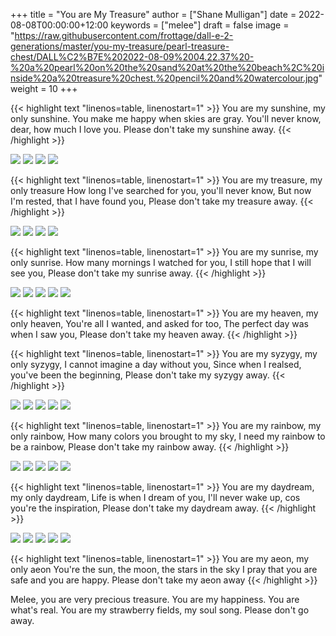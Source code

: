 +++
title = "You are My Treasure"
author = ["Shane Mulligan"]
date = 2022-08-08T00:00:00+12:00
keywords = ["melee"]
draft = false
image = "https://raw.githubusercontent.com/frottage/dall-e-2-generations/master/you-my-treasure/pearl-treasure-chest/DALL%C2%B7E%202022-08-09%2004.22.37%20-%20a%20pearl%20on%20the%20sand%20at%20the%20beach%2C%20inside%20a%20treasure%20chest.%20pencil%20and%20watercolour.jpg"
weight = 10
+++

{{< highlight text "linenos=table, linenostart=1" >}}
You are my sunshine, my only sunshine.
You make me happy when skies are gray.
You'll never know, dear, how much I love you.
Please don't take my sunshine away.
{{< /highlight >}}

![](https://github.com/frottage/dall-e-2-generations/raw/master/you-my-treasure/smiling-grey-sky/DALL%C2%B7E%202022-08-09%2004.15.14%20-%20Skies%20are%20gray.%20a%20couple%20holding%20hands%20in%20the%20distance.%20the%20girl%20has%20yellow%20hair.%20monochrome%20pencil%20and%20watercolour.jpg)
![](https://github.com/frottage/dall-e-2-generations/raw/master/you-my-treasure/smiling-grey-sky/DALL%C2%B7E%202022-08-09%2004.15.50%20-%20Skies%20are%20gray.%20a%20couple%20holding%20hands%20in%20the%20distance.%20the%20girl%20has%20yellow%20hair.%20monochrome%20pencil%20and%20watercolour.jpg)
![](https://github.com/frottage/dall-e-2-generations/raw/master/you-my-treasure/smiling-grey-sky/DALL%C2%B7E%202022-08-09%2004.15.57%20-%20Skies%20are%20gray.%20a%20couple%20holding%20hands%20in%20the%20distance.%20the%20girl%20has%20yellow%20hair.%20monochrome%20pencil%20and%20watercolour.jpg)
![](https://github.com/frottage/dall-e-2-generations/raw/master/you-my-treasure/smiling-grey-sky/DALL%C2%B7E%202022-08-09%2004.16.06%20-%20Skies%20are%20gray.%20a%20couple%20holding%20hands%20in%20the%20distance.%20the%20girl%20has%20yellow%20hair.%20monochrome%20pencil%20and%20watercolour.jpg)

{{< highlight text "linenos=table, linenostart=1" >}}
You are my treasure, my only treasure
How long I've searched for you, you'll never know,
But now I'm rested, that I have found you,
Please don't take my treasure away.
{{< /highlight >}}

![](https://github.com/frottage/dall-e-2-generations/raw/master/you-my-treasure/pearl-treasure-chest/DALL%C2%B7E%202022-08-09%2004.22.37%20-%20a%20pearl%20on%20the%20sand%20at%20the%20beach,%20inside%20a%20treasure%20chest.%20pencil%20and%20watercolour.jpg)
![](https://github.com/frottage/dall-e-2-generations/raw/master/you-my-treasure/pearl-treasure-chest/DALL%C2%B7E%202022-08-09%2004.22.42%20-%20a%20pearl%20on%20the%20sand%20at%20the%20beach,%20inside%20a%20treasure%20chest.%20pencil%20and%20watercolour.jpg)
![](https://github.com/frottage/dall-e-2-generations/raw/master/you-my-treasure/pearl-treasure-chest/DALL%C2%B7E%202022-08-09%2004.22.53%20-%20a%20pearl%20on%20the%20sand%20at%20the%20beach,%20inside%20a%20treasure%20chest.%20pencil%20and%20watercolour.jpg)
![](https://github.com/frottage/dall-e-2-generations/raw/master/you-my-treasure/pearl-treasure-chest/DALL%C2%B7E%202022-08-09%2004.22.56%20-%20a%20pearl%20on%20the%20sand%20at%20the%20beach,%20inside%20a%20treasure%20chest.%20pencil%20and%20watercolour.jpg)

{{< highlight text "linenos=table, linenostart=1" >}}
You are my sunrise, my only sunrise.
How many mornings I watched for you,
I still hope that I will see you,
Please don't take my sunrise away.
{{< /highlight >}}

![](https://github.com/frottage/dall-e-2-generations/raw/master/you-my-treasure/my-sunrise/DALL%C2%B7E%202022-08-09%2004.28.40%20-%20the%20sun%20is%20about%20to%20rise%20on%20the%20horizon%20but%20is%20still%20below%20the%20horizon.%20pencil%20and%20watercolour.jpg)
![](https://github.com/frottage/dall-e-2-generations/raw/master/you-my-treasure/my-sunrise/DALL%C2%B7E%202022-08-09%2004.44.20%20-%20the%20sun%20is%20about%20to%20rise%20on%20the%20horizon%20but%20is%20still%20below%20the%20horizon.%20pencil%20and%20watercolour.jpg)
![](https://github.com/frottage/dall-e-2-generations/raw/master/you-my-treasure/my-sunrise/DALL%C2%B7E%202022-08-09%2004.45.12%20-%20the%20sun%20is%20about%20to%20rise%20on%20the%20horizon%20but%20is%20still%20below%20the%20horizon.%20pencil%20and%20watercolour.jpg)
![](https://github.com/frottage/dall-e-2-generations/raw/master/you-my-treasure/my-sunrise/DALL%C2%B7E%202022-08-09%2004.51.54%20-%20the%20sun%20is%20about%20to%20rise%20on%20the%20horizon%20but%20is%20still%20below%20the%20horizon.%20pencil%20and%20watercolour.jpg)
![](https://github.com/frottage/dall-e-2-generations/raw/master/you-my-treasure/my-sunrise/DALL%C2%B7E%202022-08-09%2004.52.04%20-%20the%20sun%20is%20about%20to%20rise%20on%20the%20horizon%20but%20is%20still%20below%20the%20horizon.%20pencil%20and%20watercolour.jpg)

{{< highlight text "linenos=table, linenostart=1" >}}
You are my heaven, my only heaven,
You're all I wanted, and asked for too,
The perfect day was when I saw you,
Please don't take my heaven away.
{{< /highlight >}}

{{< highlight text "linenos=table, linenostart=1" >}}
You are my syzygy, my only syzygy,
I cannot imagine a day without you,
Since when I realsed, you've been the beginning,
Please don't take my syzygy away.
{{< /highlight >}}

![](https://github.com/frottage/dall-e-2-generations/raw/master/you-my-treasure/syzygy/DALL%C2%B7E%202022-08-09%2004.55.38%20-%20the%20planets%20lined%20up.%20pencil%20and%20watercolour.jpg)
![](https://github.com/frottage/dall-e-2-generations/raw/master/you-my-treasure/syzygy/DALL%C2%B7E%202022-08-09%2005.00.40%20-%20the%20planets%20lined%20up%20in%20a%20diorama.%20pencil%20and%20watercolour.jpg)
![](https://github.com/frottage/dall-e-2-generations/raw/master/you-my-treasure/syzygy/DALL%C2%B7E%202022-08-09%2005.00.43%20-%20the%20planets%20lined%20up%20in%20a%20diorama.%20pencil%20and%20watercolour.jpg)
![](https://github.com/frottage/dall-e-2-generations/raw/master/you-my-treasure/syzygy/DALL%C2%B7E%202022-08-09%2005.01.49%20-%20the%20planets%20lined%20up.%20pencil%20and%20watercolour.jpg)
![](https://github.com/frottage/dall-e-2-generations/raw/master/you-my-treasure/syzygy/DALL%C2%B7E%202022-08-09%2005.02.36%20-%20the%20planets%20lined%20up.%20pencil%20and%20watercolour.jpg)

{{< highlight text "linenos=table, linenostart=1" >}}
You are my rainbow, my only rainbow,
How many colors you brought to my sky,
I need my rainbow to be a rainbow,
Please don't take my rainbow away.
{{< /highlight >}}

![](https://github.com/frottage/dall-e-2-generations/raw/master/you-my-treasure/monochrome-rainbow/DALL%C2%B7E%202022-08-09%2005.04.51%20-%20a%20monochrome%20city%20with%20a%20rainbow.%20pencil%20and%20watercolour.jpg)
![](https://github.com/frottage/dall-e-2-generations/raw/master/you-my-treasure/monochrome-rainbow/DALL%C2%B7E%202022-08-09%2005.05.33%20-%20a%20monochrome%20drawing%20of%20a%20city%20with%20a%20colourful%20rainbow.%20pencil%20and%20watercolour.jpg)
![](https://github.com/frottage/dall-e-2-generations/raw/master/you-my-treasure/monochrome-rainbow/DALL%C2%B7E%202022-08-09%2005.06.10%20-%20a%20monochrome%20drawing%20of%20a%20city%20with%20a%20colourful%20rainbow.%20the%20rainbow%20glow%20colours%20the%20city.%20pencil%20and%20watercolour.jpg)
![](https://github.com/frottage/dall-e-2-generations/raw/master/you-my-treasure/monochrome-rainbow/DALL%C2%B7E%202022-08-09%2005.06.45%20-%20a%20monochrome%20drawing%20of%20a%20city%20with%20a%20colourful%20rainbow.%20the%20rainbow%20glow%20colours%20the%20city.%20with%20its%20glow%20pencil%20and%20watercolour.jpg)
![](https://github.com/frottage/dall-e-2-generations/raw/master/you-my-treasure/monochrome-rainbow/DALL%C2%B7E%202022-08-09%2005.06.53%20-%20a%20monochrome%20drawing%20of%20a%20city%20with%20a%20colourful%20rainbow.%20the%20rainbow%20glow%20colours%20the%20city.%20with%20its%20glow%20pencil%20and%20watercolour.jpg)

{{< highlight text "linenos=table, linenostart=1" >}}
You are my daydream, my only daydream,
Life is when I dream of you,
I'll never wake up, cos you're the inspiration,
Please don't take my daydream away.
{{< /highlight >}}

![](https://github.com/frottage/dall-e-2-generations/raw/master/you-my-treasure/daydream/DALL%C2%B7E%202022-08-09%2005.11.58%20-%20a%20day%20dream.%20pencil%20and%20watercolour.jpg)
![](https://github.com/frottage/dall-e-2-generations/raw/master/you-my-treasure/daydream/DALL%C2%B7E%202022-08-09%2005.12.20%20-%20a%20day%20dream.%20pencil%20and%20watercolour.jpg)
![](https://github.com/frottage/dall-e-2-generations/raw/master/you-my-treasure/daydream/DALL%C2%B7E%202022-08-09%2005.13.08%20-%20a%20day%20dream.%20pencil%20and%20watercolour.jpg)
![](https://github.com/frottage/dall-e-2-generations/raw/master/you-my-treasure/daydream/DALL%C2%B7E%202022-08-09%2005.13.44%20-%20a%20day%20dream.%20pencil%20and%20watercolour.jpg)
![](https://github.com/frottage/dall-e-2-generations/raw/master/you-my-treasure/daydream/DALL%C2%B7E%202022-08-09%2005.14.09%20-%20a%20day%20dream.%20pencil%20and%20watercolour.jpg)

{{< highlight text "linenos=table, linenostart=1" >}}
You are my aeon, my only aeon
You're the sun, the moon, the stars in the sky
I pray that you are safe and you are happy.
Please don't take my aeon away
{{< /highlight >}}

Melee, you are very precious treasure.
You are my happiness. You are what's real.
You are my strawberry fields, my soul song.
Please don't go away.
